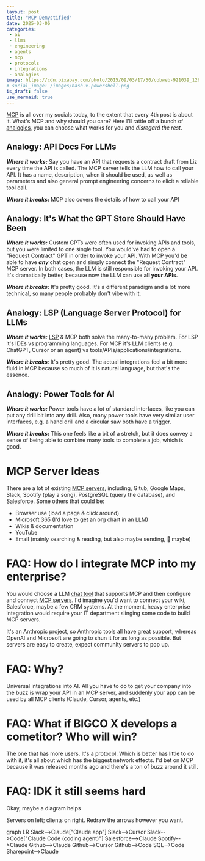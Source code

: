 ```yaml
---
layout: post
title: "MCP Demystified"
date: 2025-03-06
categories:
 - ai
 - llms
 - engineering
 - agents
 - mcp
 - protocols
 - integrations
 - analogies
image: https://cdn.pixabay.com/photo/2015/09/03/17/50/cobweb-921039_1280.jpg
# social_image: /images/bash-v-powershell.png
is_draft: false
use_mermaid: true
---
```


[MCP][mcp] is all over my socials today, to the extent that every 4th post is about it. What's MCP and why
should you care? Here I'll rattle off a bunch of [analogies][anal], you can choose what works for 
you and _disregard the rest_.

## Analogy: API Docs For LLMs
_**Where it works:**_ Say you have an API that requests a contract draft from Liz every time the API 
is called. The MCP server tells the LLM how to call your API. It has a name, description, when it should
be used, as well as parameters and also general prompt engineering concerns to elicit a reliable tool call.

_**Where it breaks:**_ MCP also covers the details of how to call your API


## Analogy: It's What the GPT Store Should Have Been
_**Where it works:**_ Custom GPTs were often used for invoking APIs and tools, but you were limited to one
single tool. You would've had to open a "Request Contract" GPT in order to invoke your API. With MCP you'd be
able to have _**any**_ chat open and simply connect the "Request Contract" MCP server. In both cases, the LLM
is still responsible for invoking your API. It's dramatically better, because now the LLM can use 
**all your APIs**.

_**Where it breaks:**_ It's pretty good. It's a different paradigm and a lot more technical,
so many people probably don't vibe with it.

## Analogy: LSP (Language Server Protocol) for LLMs
_**Where it works:**_ [LSP][lsp] & MCP both solve the many-to-many problem. For LSP it's IDEs vs programming
languages. For MCP it's LLM clients (e.g. ChatGPT, Cursor or an agent) vs tools/APIs/applications/integrations.

_**Where it breaks**_: It's pretty good. The actual integrations feel a bit more fluid in MCP because so
much of it is natural language, but that's the essence.


## Analogy: Power Tools for AI
_**Where it works:**_ Power tools have a lot of standard interfaces, like you can put any drill bit into
any drill. Also, many power tools have very similar user interfaces, e.g. a hand drill and a circular saw
both have a trigger.

_**Where it breaks:**_ This one feels like a bit of a stretch, but it does convey a sense of being able to
combine many tools to complete a job, which is good.


# MCP Server Ideas
There are a lot of existing [MCP servers][servers], including, Gitub, Google Maps, Slack, Spotify (play a song),
PostgreSQL (query the database), and Salesforce. Some others that could be:

* Browser use (load a page & click around)
* Microsoft 365 (I'd love to get an org chart in an LLM)
* Wikis & documentation
* YouTube 
* Email (mainly searching & reading, but also maybe sending, 🤔 maybe)


# FAQ: How do I integrate MCP into my enterprise?
You would choose a LLM [chat tool][chat] that supports MCP and then configure and connect [MCP servers][servers].
I'd imagine you'd want to connect your wiki, Salesforce, maybe a few CRM systems. At the moment, heavy enterprise
integration would require your IT department slinging some code to build MCP servers.

It's an Anthropic project, so Anthropic tools all have great support, whereas OpenAI and Microsoft are going to
shun it for as long as possible. But servers are easy to create, expect community servers to pop up.


# FAQ: Why?
Universal integrations into AI. All you have to do to get your company into the buzz is wrap your API in
an MCP server, and suddenly your app can be used by all MCP clients (Claude, Cursor, agents, etc.)


# FAQ: What if BIGCO X develops a cometitor? Who will win?
The one that has more users. It's a protocol. Which is better has little to do with it, it's all about which
has the biggest network effects. I'd bet on MCP because it was released months ago and there's a ton of
buzz around it still.

# FAQ: IDK it still seems hard
Okay, maybe a diagram helps

Servers on left; clients on right. Redraw the arrows however you want.

<div class="mermaid">
graph LR
Slack-->Claude["Claude app"]
Slack-->Cursor
Slack-->Code["Claude Code (coding agent)"]
Salesforce-->Claude
Spotify-->Claude
Github-->Claude
Github-->Cursor
Github-->Code
SQL-->Code
Sharepoint-->Claude
</div>



 [anal]: https://bsky.app/profile/timkellogg.me/post/3ljklqlwilk2q
 [mcp]: https://modelcontextprotocol.io/introduction
 [lsp]: https://langserver.org/
 [servers]: https://github.com/modelcontextprotocol/servers
 [chat]: https://github.com/daodao97/chatmcp
